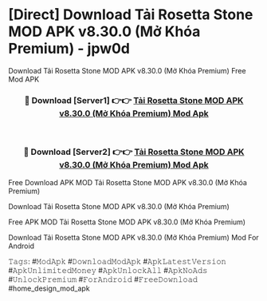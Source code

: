 # [Direct] Download Tải Rosetta Stone MOD APK v8.30.0 (Mở Khóa Premium) - jpw0d
Download Tải Rosetta Stone MOD APK v8.30.0 (Mở Khóa Premium) Free Mod APK

<div align="center">
<h3>🔴 Download [Server1] 👉👉 <a href="https://apk-comot.site?title=Tải_Rosetta_Stone_MOD_APK_v8.30.0_(Mở_Khóa_Premium)">Tải Rosetta Stone MOD APK v8.30.0 (Mở Khóa Premium) Mod Apk</a></h3><br>

<h3>🔴 Download [Server2] 👉👉 <a href="https://apk-comot.site?title=Tải_Rosetta_Stone_MOD_APK_v8.30.0_(Mở_Khóa_Premium)">Tải Rosetta Stone MOD APK v8.30.0 (Mở Khóa Premium) Mod Apk</a></h3>
</div>


Free Download APK MOD Tải Rosetta Stone MOD APK v8.30.0 (Mở Khóa Premium)

Download Tải Rosetta Stone MOD APK v8.30.0 (Mở Khóa Premium) 

Free APK MOD Tải Rosetta Stone MOD APK v8.30.0 (Mở Khóa Premium) 

Download Tải Rosetta Stone MOD APK v8.30.0 (Mở Khóa Premium) Mod For Android

𝚃𝚊𝚐𝚜: #𝙼𝚘𝚍𝙰𝚙𝚔 #𝙳𝚘𝚠𝚗𝚕𝚘𝚊𝚍𝙼𝚘𝚍𝙰𝚙𝚔 #𝙰𝚙𝚔𝙻𝚊𝚝𝚎𝚜𝚝𝚅𝚎𝚛𝚜𝚒𝚘𝚗 #𝙰𝚙𝚔𝚄𝚗𝚕𝚒𝚖𝚒𝚝𝚎𝚍𝙼𝚘𝚗𝚎𝚢 #𝙰𝚙𝚔𝚄𝚗𝚕𝚘𝚌𝚔𝙰𝚕𝚕 #𝙰𝚙𝚔𝙽𝚘𝙰𝚍𝚜 #𝚄𝚗𝚕𝚘𝚌𝚔𝙿𝚛𝚎𝚖𝚒𝚞𝚖 #𝙵𝚘𝚛𝙰𝚗𝚍𝚛𝚘𝚒𝚍 #𝙵𝚛𝚎𝚎𝙳𝚘𝚠𝚗𝚕𝚘𝚊𝚍 #home_design_mod_apk